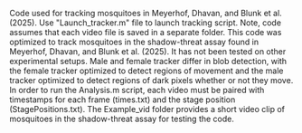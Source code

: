 Code used for tracking mosquitoes in Meyerhof, Dhavan, and Blunk et al. (2025). Use "Launch_tracker.m" file to launch tracking script. Note, code assumes that each video file is saved in a separate folder. This code was optimized to track mosquitoes in the shadow-threat assay found in Meyerhof, Dhavan, and Blunk et al. (2025). It has not been tested on other experimental setups. Male and female tracker differ in blob detection, with the female tracker optimized to detect regions of movement and the male tracker optimized to detect regions of dark pixels whether or not they move.  
In order to run the Analysis.m script, each video must be paired with timestamps for each frame (times.txt) and the stage position (StagePositions.txt). 
The Example_vid folder provides a short video clip of mosquitoes in the shadow-threat assay for testing the code. 
